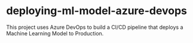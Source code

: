 # deploying-ml-model-azure-devops
This project uses Azure DevOps to build a CI/CD pipeline that deploys a Machine Learning Model to Production.
